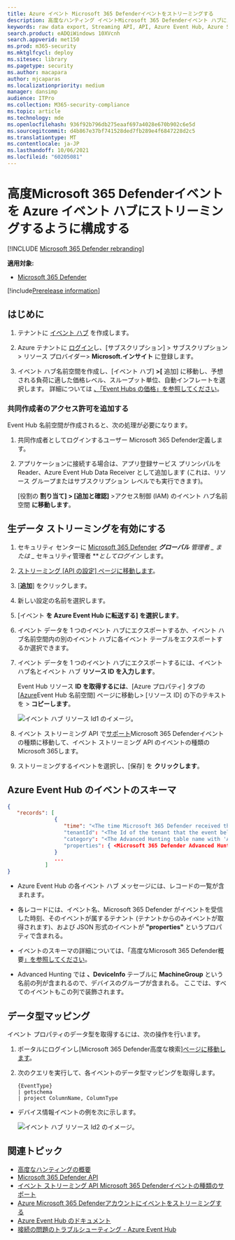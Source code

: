 ```yaml
---
title: Azure イベント Microsoft 365 Defenderイベントをストリーミングする
description: 高度なハンティング イベントMicrosoft 365 Defenderイベント ハブにストリーミングするイベント を構成する方法について学習します。
keywords: raw data export, Streaming API, API, Azure Event Hub, Azure Storage, storage account, Advanced Hunting, raw data sharing
search.product: eADQiWindows 10XVcnh
search.appverid: met150
ms.prod: m365-security
ms.mktglfcycl: deploy
ms.sitesec: library
ms.pagetype: security
ms.author: macapara
author: mjcaparas
ms.localizationpriority: medium
manager: dansimp
audience: ITPro
ms.collection: M365-security-compliance
ms.topic: article
ms.technology: mde
ms.openlocfilehash: 936f92b796db275eaaf697a4028e670b902c6e5d
ms.sourcegitcommit: d4b867e37bf741528ded7fb289e4f6847228d2c5
ms.translationtype: MT
ms.contentlocale: ja-JP
ms.lasthandoff: 10/06/2021
ms.locfileid: "60205081"
---
```

# <a name="configure-microsoft-365-defender-to-stream-advanced-hunting-events-to-your-azure-event-hub"></a>高度Microsoft 365 Defenderイベントを Azure イベント ハブにストリーミングするように構成する

[!INCLUDE [Microsoft 365 Defender rebranding](../../includes/microsoft-defender.md)]


**適用対象:**
- [Microsoft 365 Defender](https://go.microsoft.com/fwlink/?linkid=2118804)

[!include[Prerelease information](../../includes/prerelease.md)]

## <a name="before-you-begin"></a>はじめに

1. テナントに [イベント ハブ](/azure/event-hubs/) を作成します。

2. Azure テナントに [ログイン](https://ms.portal.azure.com/)し、[サブスクリプション] > サブスクリプション > リソース プロバイダー> **Microsoft.インサイト** に登録します。

3. イベント ハブ名前空間を作成し、[イベント ハブ] **>[** 追加] に移動し、予想される負荷に適した価格レベル、スループット単位、自動インフレートを選択します。 詳細については [、「Event Hubs の価格」を参照してください](https://azure.microsoft.com/pricing/details/event-hubs/)。

### <a name="add-contributor-permissions"></a>共同作成者のアクセス許可を追加する

Event Hub 名前空間が作成されると、次の処理が必要になります。

1. 共同作成者としてログインするユーザー Microsoft 365 Defender定義します。

2. アプリケーションに接続する場合は、アプリ登録サービス プリンシパルを Reader、Azure Event Hub Data Receiver として追加します (これは、リソース グループまたはサブスクリプション レベルでも実行できます)。

    [役割の **割り当て] > [追加と確認]** >アクセス制御 (IAM) のイベント ハブ名前空間 **に移動します**。

## <a name="enable-raw-data-streaming"></a>生データ ストリーミングを有効にする

1. セキュリティ センターに [Microsoft 365 Defender](https://security.microsoft.com) ***グローバル** 管理者 _ または _* セキュリティ管理者 **_としてログイン_ します。

2. [ストリーミング [API の設定] ページに移動します](https://security.microsoft.com/settings/mtp_settings/raw_data_export)。

3. [**追加**] をクリックします。

4. 新しい設定の名前を選択します。

5. [イベント **を Azure Event Hub に転送する] を選択します**。

6. イベント データを 1 つのイベント ハブにエクスポートするか、イベント ハブ名前空間内の別のイベント ハブに各イベント テーブルをエクスポートするか選択できます。

7. イベント データを 1 つのイベント ハブにエクスポートするには、イベント ハブ名とイベント ハブ **リソース ID を入力します**。

   Event Hub リソース **ID を取得するには**、[Azure プロパティ] タブの [[Azure](https://ms.portal.azure.com/)Event Hub 名前空間] ページに移動し> [リソース ID] の下のテキストを  >  **コピーします**。

   ![イベント ハブ リソース Id1 のイメージ。](../defender-endpoint/images/event-hub-resource-id.png)

8. イベント ストリーミング API で[サポート](supported-event-types.md)Microsoft 365 Defenderイベントの種類に移動して、イベント ストリーミング API のイベントの種類のMicrosoft 365します。

9. ストリーミングするイベントを選択し、[保存] を **クリックします**。

## <a name="the-schema-of-the-events-in-azure-event-hub"></a>Azure Event Hub のイベントのスキーマ

```JSON
{
   "records": [
               {
                  "time": "<The time Microsoft 365 Defender received the event>"
                  "tenantId": "<The Id of the tenant that the event belongs to>"
                  "category": "<The Advanced Hunting table name with 'AdvancedHunting-' prefix>"
                  "properties": { <Microsoft 365 Defender Advanced Hunting event as Json> }
               }
               ...
            ]
}
```

- Azure Event Hub の各イベント ハブ メッセージには、レコードの一覧が含まれます。

- 各レコードには、イベント名、Microsoft 365 Defender がイベントを受信した時刻、そのイベントが属するテナント (テナントからのみイベントが取得されます)、および JSON 形式のイベントが **"properties"** というプロパティで含まれる。

- イベントのスキーマの詳細については、「高度なMicrosoft 365 Defender概要[」を参照してください](advanced-hunting-overview.md)。

- Advanced Hunting では **、DeviceInfo** テーブルに **MachineGroup** という名前の列が含まれるので、デバイスのグループが含まれる。 ここでは、すべてのイベントもこの列で装飾されます。

## <a name="data-types-mapping"></a>データ型マッピング

イベント プロパティのデータ型を取得するには、次の操作を行います。

1. ポータルにログインし[Microsoft 365 Defender[](https://security.microsoft.com)高度な検索][ページに移動します](https://security.microsoft.com/hunting-package)。

2. 次のクエリを実行して、各イベントのデータ型マッピングを取得します。

   ```kusto
   {EventType}
   | getschema
   | project ColumnName, ColumnType
   ```

- デバイス情報イベントの例を次に示します。

  ![イベント ハブ リソース Id2 のイメージ。](../defender-endpoint/images/machine-info-datatype-example.png)

## <a name="related-topics"></a>関連トピック

- [高度なハンティングの概要](advanced-hunting-overview.md)
- [Microsoft 365 Defender API](streaming-api.md)
- [イベント ストリーミング API Microsoft 365 Defenderイベントの種類のサポート](supported-event-types.md)
- [Azure Microsoft 365 Defenderアカウントにイベントをストリーミングする](streaming-api-storage.md)
- [Azure Event Hub のドキュメント](/azure/event-hubs/)
- [接続の問題のトラブルシューティング - Azure Event Hub](/azure/event-hubs/troubleshooting-guide)

